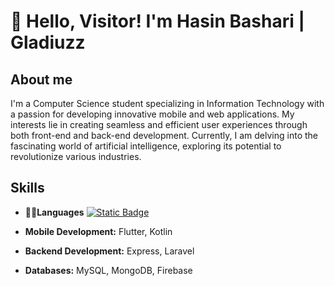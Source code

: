 # 👋 Hello, Visitor! I'm Hasin Bashari | Gladiuzz

## About me
I'm a Computer Science student specializing in Information Technology with a passion for developing innovative mobile and web applications. My interests lie in creating seamless and efficient user experiences through both front-end and back-end development. Currently, I am delving into the fascinating world of artificial intelligence, exploring its potential to revolutionize various industries.

## Skills
- **👨‍💻Languages**
<a href="#"><img alt="Static Badge" src="https://img.shields.io/badge/php-484C89?style=flat&logo=php"></a>



- **Mobile Development:** Flutter, Kotlin
- **Backend Development:** Express, Laravel
- **Databases:** MySQL, MongoDB, Firebase


